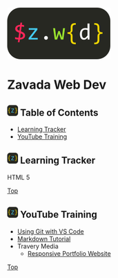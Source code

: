 <!--Setup small logo image-->
[logo]:https://github.com/mzavada/portfolio/blob/master/dist/img/z_sqlogo.png


![Zavada Web Dev](https://github.com/mzavada/portfolio/blob/master/dist/img/zwd_logo.png)
# Zavada Web Dev

## <img src="https://github.com/mzavada/portfolio/blob/master/dist/img/z_sqlogo.png" width="25px"/> Table of Contents
- [Learning Tracker](#learning_tracker)
- [YouTube Training](#youtube_training)


## <img src="https://github.com/mzavada/portfolio/blob/master/dist/img/z_sqlogo.png" width="25px"/> Learning Tracker
HTML 5


[Top](#zavada_web_dev)

## <img src="https://github.com/mzavada/portfolio/blob/master/dist/img/z_sqlogo.png" width="25px"/> YouTube Training
- [Using Git with VS Code](https://www.youtube.com/watch?v=9cMWR-EGFuY)
- [Markdown Tutorial](https://www.youtube.com/watch?v=pTCROLZLhDM)
- Travery Media
    - [Responsive Portfolio Website](https://www.youtube.com/watch?v=gYzHS-n2gqU)

[Top](#zavada_web_dev)
